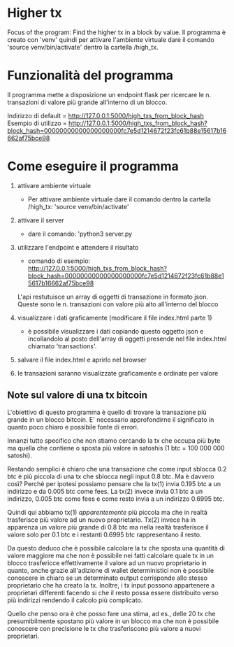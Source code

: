 # Higher tx
Focus of the program: Find the higher tx in a block by value.
Il programma è creato con 'venv' quindi per attivare l'ambiente virtuale dare il comando 'source venv/bin/activate' dentro la cartella /high_tx.

# Funzionalità del programma
Il programma mette a disposizione un endpoint flask per ricercare le n. transazioni di valore più grande all'interno di un blocco.

Indirizzo di default = http://127.0.0.1:5000/high_txs_from_block_hash
Esempio di utilizzo =  http://127.0.0.1:5000/high_txs_from_block_hash?block_hash=00000000000000000000fc7e5d1214672f23fc61b88e15617b16662af75bce98

# Come eseguire il programma
1. attivare ambiente virtuale
   - Per attivare ambiente virtuale dare il comando dentro la cartella /high_tx: 'source venv/bin/activate'
2. attivare il server
   - dare il comando: 'python3 server.py
3. utilizzare l'endpoint e attendere il risultato
   - comando di esempio:
    http://127.0.0.1:5000/high_txs_from_block_hash?block_hash=00000000000000000000fc7e5d1214672f23fc61b88e15617b16662af75bce98

    L'api restutuisce un array di oggetti di transazione in formato json. Queste sono le n. transazioni con valore più alto all'interno del blocco
4. visualizzare i dati graficamente (modificare il file index.html parte 1)
    - è possibile visualizzare i dati copiando questo oggetto json e incollandolo al posto dell'array di oggetti presende nel file index.html chiamato 'transactions'.
5. salvare il file index.html e aprirlo nel browser
6. le transazioni saranno visualizzate graficamente e ordinate per valore

## Note sul valore di una tx bitcoin
L'obiettivo di questo programma è quello di trovare la transazione più grande in un blocco bitcoin. E' necessario approfondirne il significato in quanto poco chiaro e possibile fonte di errori.

Innanzi tutto specifico che non stiamo cercando la tx che occupa più byte ma quella che contiene o sposta più valore in satoshis (1 btc = 100 000 000 satoshi).

Restando semplici è chiaro che una transazione che come input sblocca 0.2 btc è più piccola di una tx che sblocca negli input 0.8 btc. Ma è davvero così? Perchè per ipotesi possiamo pensare che la tx(1) invia 0.195 btc a un indirizzo e da 0.005 btc come fees.
La tx(2) invece invia 0.1 btc a un indirizzo, 0.005 btc come fees e come resto invia a un indirizzo 0.6995 btc.

Quindi qui abbiamo tx(1) *apparentemente* più piccola ma che in realtà trasferisce più valore ad un nuovo proprietario.
Tx(2) invece ha in apparenza un valore più grande di 0.8 btc ma nella realtà trasferisce il valore solo per 0.1 btc e i restanti 0.6995 btc rappresentano il resto.

Da questo deduco che è possibile calcolare la tx che sposta una quantità di valore maggiore ma che non è possibile nei fatti calcolare quale tx in un blocco trasfericce effettivamente il valore ad un nuovo proprietario in quanto, anche grazie all'adizione di wallet deterministici non è possibile conoscere in chiaro se un determinato output corrisponde allo stesso proprietario che ha creato la tx. Inoltre, i tx input possono appartenere a proprietari differenti facendo si che il resto possa essere distribuito verso più indirizzi rendendo il calcolo più complicato. 

Quello che penso ora è che posso fare una stima, ad es., delle 20 tx che presumibilmente spostano più valore in un blocco ma che non è possibile conoscere con precisione le tx che trasferiscono più valore a nuovi proprietari.
